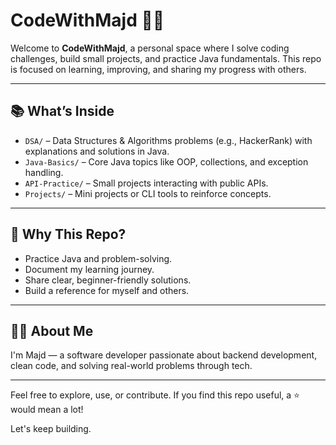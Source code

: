 # CodeWithMajd 👨‍💻

Welcome to **CodeWithMajd**, a personal space where I solve coding challenges, build small projects, and practice Java fundamentals. This repo is focused on learning, improving, and sharing my progress with others.

---

## 📚 What’s Inside

- `DSA/` – Data Structures & Algorithms problems (e.g., HackerRank) with explanations and solutions in Java.
- `Java-Basics/` – Core Java topics like OOP, collections, and exception handling.
- `API-Practice/` – Small projects interacting with public APIs.
- `Projects/` – Mini projects or CLI tools to reinforce concepts.

---

## 🎯 Why This Repo?

- Practice Java and problem-solving.
- Document my learning journey.
- Share clear, beginner-friendly solutions.
- Build a reference for myself and others.

---

## 🙋‍♂️ About Me

I'm Majd — a software developer passionate about backend development, clean code, and solving real-world problems through tech.

---

Feel free to explore, use, or contribute. If you find this repo useful, a ⭐️ would mean a lot!

Let's keep building.
